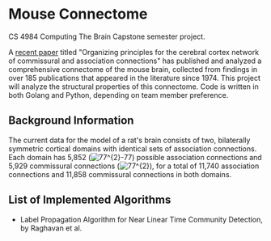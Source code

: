 # Mouse Connectome
CS 4984 Computing The Brain Capstone semester project. 

A [recent paper](http://www.pnas.org/content/pnas/114/45/E9692.full.pdf) titled "Organizing principles for the cerebral cortex network of commissural and association connections" has published and analyzed a comprehensive connectome of the mouse brain, collected from findings in over 185 publications that appeared in the literature since 1974. This project will analyze the structural properties of this connectome.
Code is written in both Golang and Python, depending on team member preference.

## Background Information
The current data for the model of a rat's brain consists of two, bilaterally symmetric cortical domains with identical sets of association connections. Each domain has 5,852 (<img src="https://latex.codecogs.com/gif.latex?77^{2}-77" title="77^{2}-77" />) possible association connections and 5,929 commissural connections (<img src="https://latex.codecogs.com/gif.latex?77^{2}" title="77^{2}" />), for a total of 11,740 association connections and 11,858 commissural connections in both domains.

## List of Implemented Algorithms
* Label Propagation Algorithm for Near Linear Time Community Detection, by Raghavan et al.
